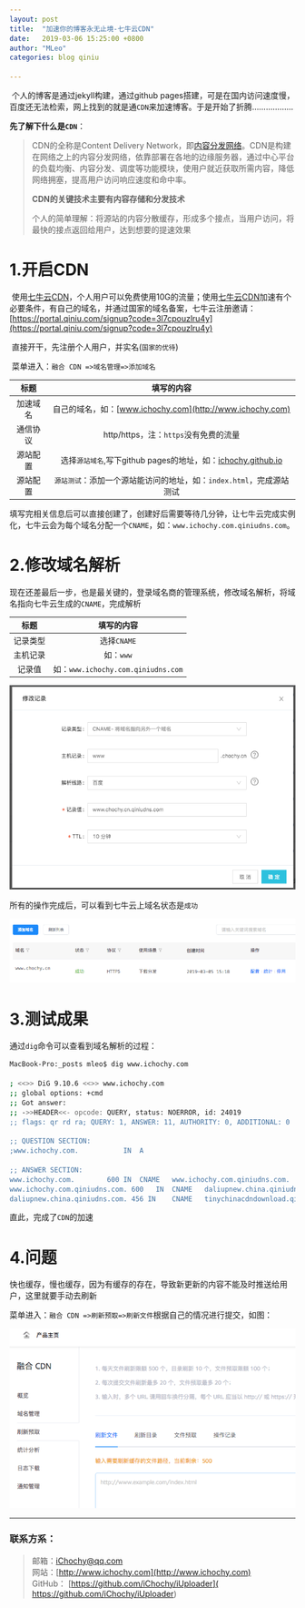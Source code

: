 ```yaml
---
layout: post
title:  "加速你的博客永无止境-七牛云CDN"
date:   2019-03-06 15:25:00 +0800
author: "MLeo"
categories: blog qiniu

---
```


​	个人的博客是通过jekyll构建，通过github pages搭建，可是在国内访问速度慢，百度还无法检索，网上找到的就是通`CDN`来加速博客。于是开始了折腾………………

**先了解下什么是`CDN`**：


> CDN的全称是Content Delivery Network，即[内容分发网络](https://baike.baidu.com/item/%E5%86%85%E5%AE%B9%E5%88%86%E5%8F%91%E7%BD%91%E7%BB%9C/4034265)。CDN是构建在网络之上的内容分发网络，依靠部署在各地的边缘服务器，通过中心平台的负载均衡、内容分发、调度等功能模块，使用户就近获取所需内容，降低网络拥塞，提高用户访问响应速度和命中率。
>
> **CDN的关键技术主要有内容存储和分发技术**
>
> 个人的简单理解：将源站的内容分散缓存，形成多个接点，当用户访问，将最快的接点返回给用户，达到想要的提速效果

# 1.开启CDN


​	使用[七牛云CDN](https://portal.qiniu.com/signup?code=3l7cpouzlru4y)，个人用户可以免费使用10G的流量；使用[七牛云CDN](https://portal.qiniu.com/signup?code=3l7cpouzlru4y)加速有个必要条件，有自己的域名，并通过国家的域名备案，七牛云注册邀请：[https://portal.qiniu.com/signup?code=3l7cpouzlru4y](https://portal.qiniu.com/signup?code=3l7cpouzlru4y)

​	直接开干，先注册个人用户，并实名(`国家的优待`)

​	菜单进入：`融合 CDN =>域名管理=>添加域名`

|   标题   |                          填写的内容                          |
| :------: | :----------------------------------------------------------: |
| 加速域名 |    自己的域名，如：[www.ichochy.com](http://www.ichochy.com)    |
| 通信协议 |            http/https，注：`https`没有免费的流量             |
| 源站配置 | 选择`源站域名`,写下github pages的地址，如：[ichochy.github.io](https://ichochy.github.io) |
| 源站配置 | `源站测试`：添加一个源站能访问的地址，如：`index.html`，完成源站测试 |

​	填写完相关信息后可以直接创建了，创建好后需要等待几分钟，让七牛云完成实例化，七牛云会为每个域名分配一个`CNAME`，如：`www.ichochy.com.qiniudns.com`。

# 2.修改域名解析


​	现在还差最后一步，也是最关键的，登录域名商的管理系统，修改域名解析，将域名指向七牛云生成的`CNAME`，完成解析

|   标题   |            填写的内容            |
| :------: | :------------------------------: |
| 记录类型 |           选择`CNAME`            |
| 主机记录 |            如：`www`             |
|  记录值  | 如：`www.ichochy.com.qiniudns.com` |

![](/assets/images/WX20190306-165049-1862490.png)

所有的操作完成后，可以看到七牛云上域名状态是`成功`

![](/assets/images/WX20190306-165813.png)

# 3.测试成果


通过`dig`命令可以查看到域名解析的过程：

```bash
MacBook-Pro:_posts mleo$ dig www.ichochy.com

; <<>> DiG 9.10.6 <<>> www.ichochy.com
;; global options: +cmd
;; Got answer:
;; ->>HEADER<<- opcode: QUERY, status: NOERROR, id: 24019
;; flags: qr rd ra; QUERY: 1, ANSWER: 11, AUTHORITY: 0, ADDITIONAL: 0

;; QUESTION SECTION:
;www.ichochy.com.			IN	A

;; ANSWER SECTION:
www.ichochy.com.		600	IN	CNAME	www.ichochy.com.qiniudns.com.
www.ichochy.com.qiniudns.com. 600	IN	CNAME	daliupnew.china.qiniudns.com.
daliupnew.china.qiniudns.com. 456 IN	CNAME	tinychinacdndownload.qiniu.com.w.kunlunea.com.

```

直此，完成了`CDN`的加速



# 4.问题

​	快也缓存，慢也缓存，因为有缓存的存在，导致新更新的内容不能及时推送给用户，这里就要手动去刷新

​	菜单进入：`融合 CDN =>刷新预取=>刷新文件`根据自己的情况进行提交，如图：

![](/assets/images/WX20190306-181917.png)

---
### 联系方系：  
> 邮箱：[iChochy@qq.com](mailto:iChochy@qq.com)   
> 网站：[http://www.ichochy.com](http://www.ichochy.com)  
> GitHub： [https://github.com/iChochy/iUploader]( https://github.com/iChochy/iUploader) 